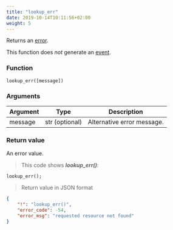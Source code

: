 ```yaml
---
title: "lookup_err"
date: 2019-10-14T10:11:56+02:00
weight: 5
---
```


Returns an [error](../../data-types/error).

This function does *not* generate an [event](../../events).

### Function
`lookup_err([message])`

### Arguments
Argument | Type | Description
-------- | ---- | -----------
message | str (optional) | Alternative error message.

### Return value
An error value.

> This code shows ***lookup_err()***:

```thingsdb,json_response
lookup_err();
```

> Return value in JSON format

```json
{
    "!": "lookup_err()",
    "error_code": -54,
    "error_msg": "requested resource not found"
}
```
